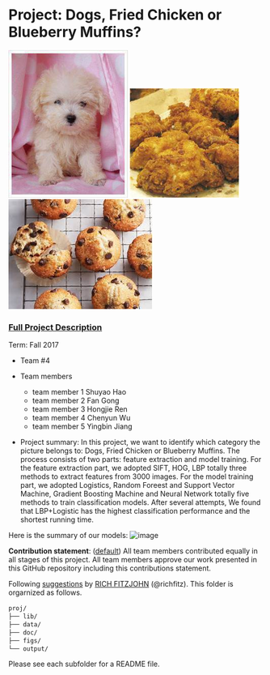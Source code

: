 # Project: Dogs, Fried Chicken or Blueberry Muffins?
![image](figs/img_1815.jpg)
![image](figs/img_1282.jpg)
![image](figs/img_0028.jpg)

### [Full Project Description](doc/project3_desc.md)

Term: Fall 2017

+ Team #4
+ Team members
	+ team member 1  Shuyao Hao
	+ team member 2  Fan Gong
	+ team member 3  Hongjie Ren
	+ team member 4  Chenyun Wu
	+ team member 5  Yingbin Jiang

+ Project summary: In this project, we want to identify which category the picture belongs to: Dogs, Fried Chicken or Blueberry Muffins. The process consists of two parts: feature extraction and model training. For the feature extraction part, we adopted SIFT, HOG, LBP totally three methods to extract features from 3000 images. For the model training part, we adopted Logistics, Random Foreest and Support Vector Machine, Gradient Boosting Machine and Neural Network totally five methods to train classification models. After several attempts, We found that LBP+Logistic has the highest classification performance and the shortest running time.

Here is the summary of our models:
![image](figs/)
	
**Contribution statement**: ([default](doc/a_note_on_contributions.md)) All team members contributed equally in all stages of this project. All team members approve our work presented in this GitHub repository including this contributions statement. 

Following [suggestions](http://nicercode.github.io/blog/2013-04-05-projects/) by [RICH FITZJOHN](http://nicercode.github.io/about/#Team) (@richfitz). This folder is orgarnized as follows.

```
proj/
├── lib/
├── data/
├── doc/
├── figs/
└── output/
```

Please see each subfolder for a README file.
